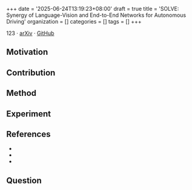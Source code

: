 +++
date = '2025-06-24T13:19:23+08:00'
draft = true
title = 'SOLVE: Synergy of Language-Vision and End-to-End Networks for Autonomous Driving'
organization = []
categories = []
tags = []
+++

123 &middot; [arXiv]() &middot; [GitHub]()

## Motivation


## Contribution


## Method


## Experiment


## References
- 
- 
- 

## Question
